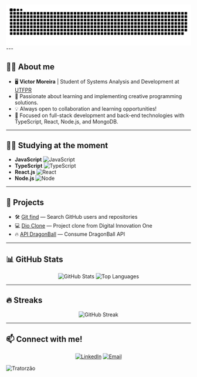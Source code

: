 <!-- Header Customizado -->
<img align="center" src="https://raw.githubusercontent.com/Platane/snk/output/github-contribution-grid-snake.svg" alt="Snake eating contributions">
---

## 👨‍💻 About me
- 🖥️ **Victor Moreira** | Student of Systems Analysis and Development at [UTFPR](http://www.utfpr.edu.br/)
- 🌱 Passionate about learning and implementing creative programming solutions.
- 💡 Always open to collaboration and learning opportunities!
- 🚀 Focused on full-stack development and back-end technologies with TypeScript, React, Node.js, and MongoDB.

---

## 🧑‍💻 Studying at the moment
- **JavaScript** ![JavaScript](https://img.shields.io/badge/JavaScript-F7DF1E?style=flat&logo=javascript&logoColor=black)
- **TypeScript** ![TypeScript](https://img.shields.io/badge/TypeScript-007ACC?style=flat&logo=typescript&logoColor=white)
- **React.js** ![React](https://img.shields.io/badge/React.js-61DAFB?style=flat&logo=react&logoColor=black)
- **Node.js** ![Node](https://img.shields.io/badge/Node.js-339933?style=flat&logo=nodedotjs&logoColor=white)

---

## 🌱 Projects
- 🛠️ [Git find](https://github.com/zVihugo/git-find) — Search GitHub users and repositories
- 💻 [Dio Clone](https://github.com/zVihugo/dio-clone) — Project clone from Digital Innovation One
- 🔥 [API DragonBall](https://github.com/zVihugo/proje_react_vite_deploy) — Consume DragonBall API

---

## 📊 GitHub Stats
<p align="center">
  <img height="165em" src="https://github-readme-stats.vercel.app/api?username=zVihugo&theme=radical&show_icons=true&title_color=ffdd57&icon_color=ff9f1c&text_color=ffffff&bg_color=151515" alt="GitHub Stats"/>
  <img height="165em" src="https://github-readme-stats.vercel.app/api/top-langs/?username=zVihugo&layout=compact&theme=radical&bg_color=151515&title_color=ffdd57&text_color=ffffff" alt="Top Languages"/>
</p>

---

## 🔥 Streaks
<p align="center">
  <img height="165em" src="http://github-readme-streak-stats.herokuapp.com?user=zVihugo&theme=radical&hide_border=true&date_format=M%20j%5B%2C%20Y%5D&background=151515&ring=ffdd57&fire=ff9f1c&currStreakLabel=ffffff&sideNums=ffffff" alt="GitHub Streak"/>
</p>

---

## 📫 Connect with me!
<p align="center">
  <a href="https://www.linkedin.com/in/victor-moreira-ab8923229/"><img src="https://img.shields.io/badge/LinkedIn-0077B5?style=for-the-badge&logo=linkedin&logoColor=white" alt="LinkedIn"/></a>
  <a href="mailto:zvihugo@hotmail.com"><img src="https://img.shields.io/badge/Email-D14836?style=for-the-badge&logo=gmail&logoColor=white" alt="Email"/></a>
</p>

<img align="center" src="https://media1.giphy.com/media/v1.Y2lkPTc5MGI3NjExMXBldXM4YjE0N29naXhmdXdlMnR1OGR4bjlydnZpbDJxb2JjZTFwciZlcD12MV9pbnRlcm5hbF9naWZfYnlfaWQmY3Q9Zw/3o7aDfulMGefshaQBW/giphy.gif" alt="Tratorzão" width="800">
